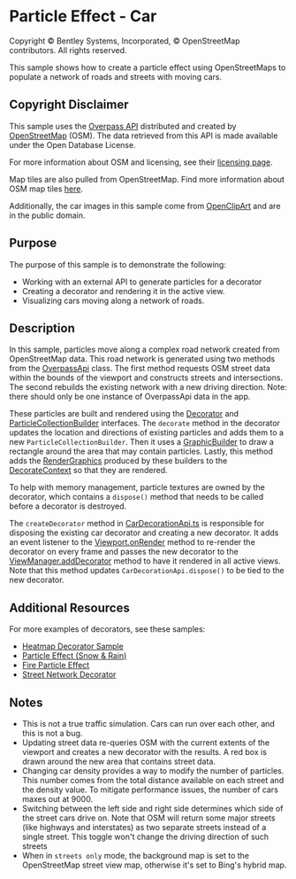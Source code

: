 # Particle Effect - Car

Copyright © Bentley Systems, Incorporated, © OpenStreetMap contributors. All rights reserved.

This sample shows how to create a particle effect using OpenStreetMaps to populate a network of roads and streets with moving cars.

## Copyright Disclaimer

This sample uses the [Overpass API](https://wiki.openstreetmap.org/wiki/Overpass_API) distributed and created by [OpenStreetMap](https://www.openstreetmap.org/) (OSM). The data retrieved from this API is made available under the Open Database License.

For more information about OSM and licensing, see their [licensing page](https://www.openstreetmap.org/copyright).

Map tiles are also pulled from OpenStreetMap. Find more information about OSM map tiles [here](https://wiki.openstreetmap.org/wiki/Tiles).

Additionally, the car images in this sample come from [OpenClipArt](https://openclipart.org/share) and are in the public domain.

## Purpose

The purpose of this sample is to demonstrate the following:

* Working with an external API to generate particles for a decorator
* Creating a decorator and rendering it in the active view.
* Visualizing cars moving along a network of roads.

## Description

In this sample, particles move along a complex road network created from OpenStreetMap data. This road network is generated using two methods from the [OverpassApi](./open-street-map/OverpassApi.ts) class. The first method requests OSM street data within the bounds of the viewport and constructs streets and intersections. The second rebuilds the existing network with a new driving direction. Note: there should only be one instance of OverpassApi data in the app.

These particles are built and rendered using the [Decorator](https://www.itwinjs.org/reference/core-frontend/views/decorator/) and [ParticleCollectionBuilder](https://www.itwinjs.org/reference/core-frontend/rendering/particlecollectionbuilder/) interfaces. The `decorate` method in the decorator updates the location and directions of existing particles and adds them to a new `ParticleCollectionBuilder`. Then it uses a [GraphicBuilder](https://www.itwinjs.org/reference/core-frontend/rendering/graphicbuilder/) to draw a rectangle around the area that may contain particles. Lastly, this method adds the [RenderGraphics](https://www.itwinjs.org/reference/core-frontend/rendering/rendergraphic/) produced by these builders to the [DecorateContext](https://www.itwinjs.org/reference/core-frontend/rendering/decoratecontext) so that they are rendered.

To help with memory management, particle textures are owned by the decorator, which contains a `dispose()` method that needs to be called before a decorator is destroyed.

The `createDecorator` method in [CarDecorationApi.ts]("./CarDecorationApi.ts") is responsible for disposing the existing car decorator and creating a new decorator. It adds an event listener to the [Viewport.onRender](https://www.itwinjs.org/reference/core-frontend/views/viewport/?term=onrender#onrender) method to re-render the decorator on every frame and passes the new decorator to the [ViewManager.addDecorator](https://www.itwinjs.org/reference/core-frontend/views/viewmanager/adddecorator/) method to have it rendered in all active views. Note that this method updates `CarDecorationApi.dispose()` to be tied to the new decorator.

## Additional Resources

For more examples of decorators, see these samples:

* [Heatmap Decorator Sample](../Heatmap%20Decorator/readme.md)
* [Particle Effect (Snow & Rain)](../Snow%20and%20Rain%20Particle%20Effect/readme.md)
* [Fire Particle Effect](../Fire%20Particle%20Effect/readme.md)
* [Street Network Decorator](../Street%20Network%20Decorator/readme.md)

## Notes

* This is not a true traffic simulation. Cars can run over each other, and this is not a bug.
* Updating street data re-queries OSM with the current extents of the viewport and creates a new decorator with the results. A red box is drawn around the new area that contains street data.
* Changing car density provides a way to modify the number of particles. This number comes from the total distance available on each street and the density value. To mitigate performance issues, the number of cars maxes out at 9000.
* Switching between the left side and right side determines which side of the street cars drive on. Note that OSM will return some major streets (like highways and interstates) as two separate streets instead of a single street. This toggle won't change the driving direction of such streets
* When in `streets only` mode, the background map is set to the OpenStreetMap street view map, otherwise it's set to Bing's hybrid map.
